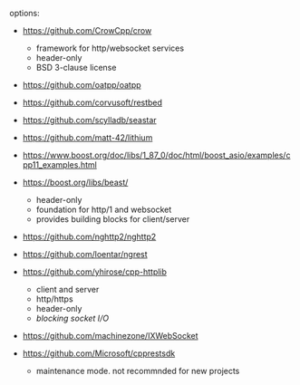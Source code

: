 <!-- SPDX-FileCopyrightText: 2020 David Fong -->
<!-- SPDX-License-Identifier: CC0-1.0 -->

options:

- https://github.com/CrowCpp/crow
  - framework for http/websocket services
  - header-only
  - BSD 3-clause license

- https://github.com/oatpp/oatpp

- https://github.com/corvusoft/restbed

- https://github.com/scylladb/seastar

- https://github.com/matt-42/lithium

- https://www.boost.org/doc/libs/1_87_0/doc/html/boost_asio/examples/cpp11_examples.html

- https://boost.org/libs/beast/
  - header-only
  - foundation for http/1 and websocket
  - provides building blocks for client/server

- https://github.com/nghttp2/nghttp2

- https://github.com/loentar/ngrest

- https://github.com/yhirose/cpp-httplib
  - client and server
  - http/https
  - header-only
  - _blocking socket I/O_

- https://github.com/machinezone/IXWebSocket

- https://github.com/Microsoft/cpprestsdk
  - maintenance mode. not recommnded for new projects
